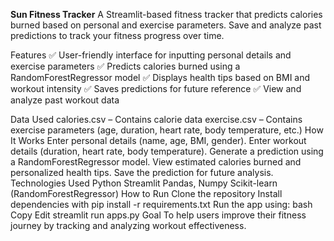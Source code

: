    **Sun Fitness Tracker**
A Streamlit-based fitness tracker that predicts calories burned based on personal and exercise parameters. Save and analyze past predictions to track your fitness progress over time.

   Features
✅ User-friendly interface for inputting personal details and exercise parameters
✅ Predicts calories burned using a RandomForestRegressor model
✅ Displays health tips based on BMI and workout intensity
✅ Saves predictions for future reference
✅ View and analyze past workout data

   Data Used
calories.csv – Contains calorie data
exercise.csv – Contains exercise parameters (age, duration, heart rate, body temperature, etc.)
   How It Works
Enter personal details (name, age, BMI, gender).
Enter workout details (duration, heart rate, body temperature).
Generate a prediction using a RandomForestRegressor model.
View estimated calories burned and personalized health tips.
Save the prediction for future analysis.
  Technologies Used
Python
Streamlit
Pandas, Numpy
Scikit-learn (RandomForestRegressor)
   How to Run
Clone the repository
Install dependencies with pip install -r requirements.txt
Run the app using:
bash
Copy
Edit
streamlit run apps.py
   Goal
To help users improve their fitness journey by tracking and analyzing workout effectiveness.

